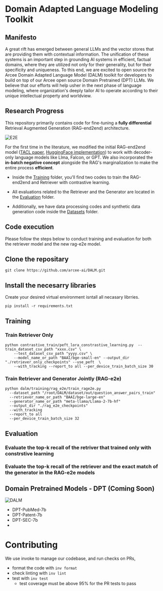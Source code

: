 # Domain Adapted Language Modeling Toolkit

## Manifesto

A great rift has emerged between general LLMs and the vector stores that are providing them with contextual information. The unification of these systems is an important step in grounding AI systems in efficient, factual domains, where they are utilized not only for their generality, but for their specificity and uniqueness. To this end, we are excited to open source the Arcee Domain Adapted Language Model (DALM) toolkit for developers to build on top of our Arcee open source Domain Pretrained (DPT) LLMs. We believe that our efforts will help usher in the next phase of language modeling, where organization's deeply tailor AI to operate according to their unique intellectual property and worldview. 

## Research Progress

This repository primarily contains code for fine-tuning a **fully differential** Retrieval Augmented Generation (RAG-end2end) architecture. 

![E2E](https://i.imgur.com/SDoY0oq.png)

For the first time in the literature, we modified the initial RAG-end2end model ([TACL paper](https://aclanthology.org/2023.tacl-1.1/), [HuggingFace implementation](https://github.com/huggingface/transformers/tree/main/examples/research_projects/rag-end2end-retriever)) to work with decoder-only language models like Llma, Falcon, or GPT. We also incorporated the **in-batch negative concept** alongside the RAG's marginalization to make the entire process **efficient**.

- Inside the [Training](https://github.com/arcee-ai/DALM/tree/main/Training) folder, you'll find two codes to train the RAG-end2end and Retriever with contrastive learning.

- All evaluations related to the Retriever and the Generator are located in the [Evaluation](https://github.com/arcee-ai/DALM/tree/main/Evaluation) folder.

- Additionally, we have data processing codes and synthetic data generation code inside the [Datasets](https://github.com/arcee-ai/DALM/tree/main/Datasets) folder.

## Code execution
Please follow the steps below to conduct training and evaluation for both the retriever model and the new rag-e2e model.


## Clone the repositary
`git clone https://github.com/arcee-ai/DALM.git`

## Install the necesarry libraries
Create your desired virtual environment isntall all necasary librries.
```
pip install -r requirements.txt
```

## Training

### Train Retriever Only
```
python contrastive_train/peft_lora_constrastive_learning.py  --train_dataset_csv_path "xxxx.csv" \
    --test_dataset_csv_path "yyyy.csv" \
    --model_name_or_path "BAAI/bge-small-en" --output_dir "./retriever_only_checkpoints" --use_peft  \
    --with_tracking --report_to all --per_device_train_batch_size 30
```

### Train Retriever and Generator Jointly (RAG-e2e)
```
python dalm/training/rag_e2e/train_rage2e.py
  --dataset_path "/root/DALM/dataset/out/question_answer_pairs_train"
  --retriever_name_or_path "BAAI/bge-large-en"
  --generator_name_or_path "meta-llama/Llama-2-7b-hf"
  --output_dir "./rag_e2e_checkpoints"
  --with_tracking
  --report_to all
  --per_device_train_batch_size 32
```
## Evaluation

### Evaluate the top-k recall of the retriver that trained only with constrstive learning


### Evaluate the top-k recall of the  retriever and the exact match of the generator in the RAG-e2e models


## Domain Pretrained Models - DPT (Coming Soon)

![DALM](https://i.imgur.com/rqW405I.png)

* DPT-PubMed-7b
* DPT-Patent-7b
* DPT-SEC-7b
* 
# Contributing
We use invoke to manage our codebase, and run checks on PRs,

* format the code with `inv format`
* check linting with `inv lint`
* test with `inv test`
  * test coverage must be above 95% for the PR tests to pass

